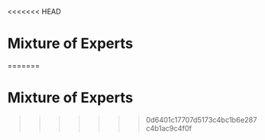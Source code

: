 <<<<<<< HEAD
# Mixture of Experts

=======
# Mixture of Experts

>>>>>>> 0d6401c17707d5173c4bc1b6e287c4b1ac9c4f0f
